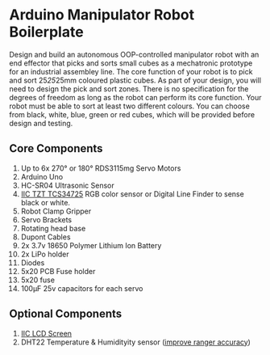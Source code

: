 # Arduino Manipulator Robot Boilerplate
Design and build an autonomous OOP-controlled manipulator robot with an end effector that picks and sorts small cubes as a mechatronic prototype for an industrial assembley line. The core function of your robot is to pick and sort 25*25*25mm coloured plastic cubes. As part of your design, you will need to design the pick and sort zones. There is no specification for the degrees of freedom as long as the robot can perform its core function. Your robot must be able to sort at least two different colours. You can choose from black, white, blue, green or red cubes, which will be provided before design and testing.

## Core Components
1. Up to 6x 270° or 180° RDS3115mg Servo Motors
2. Arduino Uno
3. HC-SR04 Ultrasonic Sensor
4. [IIC TZT TCS34725](https://github.com/TempeHS/TempeHS_Ardunio_Boilerplate/tree/main/TempeHS_Sensor_Catalogue/Examples/IIC_TCS34725_RGB_Color_Sensor) RGB color sensor or Digital Line Finder to sense black or white.
5. Robot Clamp Gripper
6. Servo Brackets
7. Rotating head base
8. Dupont Cables
9. 2x 3.7v 18650 Polymer Lithium Ion Battery
10. 2x LiPo holder
11. Diodes
12. 5x20 PCB Fuse holder 
13. 5x20 fuse
14. 100µF 25v capacitors for each servo

## Optional Components
1. [IIC LCD Screen](https://github.com/TempeHS/TempeHS_Ardunio_Boilerplate/tree/main/TempeHS_Sensor_Catalogue/Examples/IIC_1602_LCD)
2. DHT22 Temperature & Humidityity sensor ([improve ranger accuracy](https://github.com/SpulberGeorge/EasyUltrasonic/tree/main))
